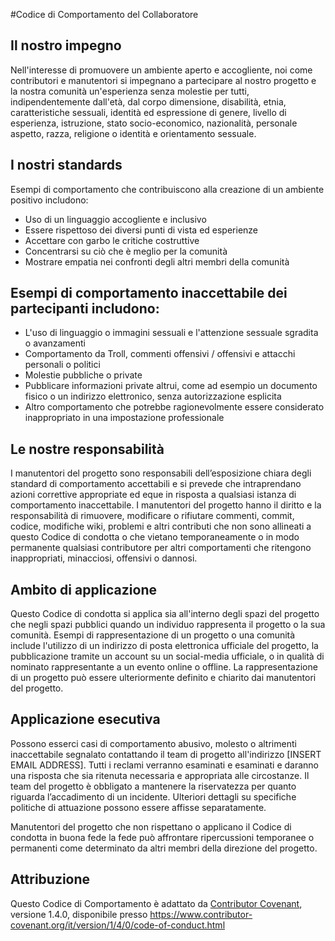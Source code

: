 #Codice di Comportamento del Collaboratore
## Il nostro impegno
Nell'interesse di promuovere un ambiente aperto e accogliente, noi come contributori e manutentori si impegnano a partecipare al nostro progetto e la nostra comunità un'esperienza senza molestie per tutti, indipendentemente dall'età, dal corpo dimensione, disabilità, etnia, caratteristiche sessuali, identità ed espressione di genere, livello di esperienza, istruzione, stato socio-economico, nazionalità, personale aspetto, razza, religione o identità e orientamento sessuale.
## I nostri standards
Esempi di comportamento che contribuiscono alla creazione di un ambiente positivo includono:
* Uso di un linguaggio accogliente e inclusivo
* Essere rispettoso dei diversi punti di vista ed esperienze
* Accettare con garbo le critiche costruttive
* Concentrarsi su ciò che è meglio per la comunità
* Mostrare empatia nei confronti degli altri membri della comunità


## Esempi di comportamento inaccettabile dei partecipanti includono:

* L'uso di linguaggio o immagini sessuali e l'attenzione sessuale sgradita o avanzamenti
* Comportamento da Troll, commenti offensivi / offensivi e attacchi personali o politici
* Molestie pubbliche o private
* Pubblicare informazioni private altrui, come ad esempio un documento fisico o un indirizzo elettronico, senza autorizzazione esplicita
* Altro comportamento che potrebbe ragionevolmente essere considerato inappropriato in una impostazione professionale

## Le nostre responsabilità

I manutentori del progetto sono responsabili dell’esposizione chiara degli standard di comportamento accettabili e si prevede che intraprendano azioni correttive appropriate ed eque in risposta a qualsiasi istanza di comportamento inaccettabile.
I manutentori del progetto hanno il diritto e la responsabilità di rimuovere, modificare o rifiutare commenti, commit, codice, modifiche wiki, problemi e altri contributi che non sono allineati a questo Codice di condotta o che vietano temporaneamente o
in modo permanente qualsiasi contributore per altri comportamenti che ritengono inappropriati, minacciosi, offensivi o dannosi.

## Ambito di applicazione

Questo Codice di condotta si applica sia all'interno degli spazi del progetto che negli spazi pubblici quando un individuo rappresenta il progetto o la sua comunità. Esempi di rappresentazione di un progetto o una comunità include l'utilizzo di un indirizzo di posta elettronica ufficiale del progetto, la pubblicazione tramite un account su un social-media ufficiale, o in qualità di nominato
rappresentante a un evento online o offline. La rappresentazione di un progetto può essere ulteriormente definito e chiarito dai manutentori del progetto.

## Applicazione esecutiva
Possono esserci casi di comportamento abusivo, molesto o altrimenti inaccettabile segnalato contattando il team di progetto all'indirizzo [INSERT EMAIL ADDRESS]. Tutti i reclami verranno esaminati e esaminati e daranno una risposta che sia ritenuta necessaria e appropriata alle circostanze. Il team del progetto è
obbligato a mantenere la riservatezza per quanto riguarda l’accadimento di un incidente.
Ulteriori dettagli su specifiche politiche di attuazione possono essere affisse separatamente.

Manutentori del progetto che non rispettano o applicano il Codice di condotta in buona fede
la fede può affrontare ripercussioni temporanee o permanenti come determinato da altri
membri della direzione del progetto.

## Attribuzione
Questo Codice di Comportamento è adattato da [Contributor Covenant](https://www.contributor-covenant.org), versione 1.4.0, disponibile presso https://www.contributor-covenant.org/it/version/1/4/0/code-of-conduct.html
